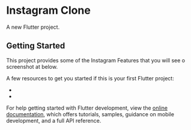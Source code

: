 # Instagram Clone

A new Flutter project.

## Getting Started

This project provides some of the Instagram Features that you will see o screenshot at below.

A few resources to get you started if this is your first Flutter project:

- 
- 

For help getting started with Flutter development, view the
[online documentation](https://docs.flutter.dev/), which offers tutorials,
samples, guidance on mobile development, and a full API reference.
